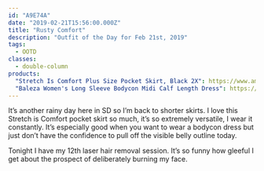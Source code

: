 ```yaml
---
id: "A9E74A"
date: "2019-02-21T15:56:00.000Z"
title: "Rusty Comfort"
description: "Outfit of the Day for Feb 21st, 2019"
tags:
  - OOTD
classes:
  - double-column
products:
  "Stretch Is Comfort Plus Size Pocket Skirt, Black 2X": https://www.amazon.com/exec/obidos/ASIN/B06XK9X45Y/curvyandtrans-20
  "Baleza Women's Long Sleeve Bodycon Midi Calf Length Dress": https://www.amazon.com/exec/obidos/ASIN/B00G48DFFO/curvyandtrans-20
---
```

It’s another rainy day here in SD so I’m back to shorter skirts. I love this Stretch is Comfort pocket skirt so much, it’s so extremely versatile, I wear it constantly. It’s especially good when you want to wear a bodycon dress but just don’t have the confidence to pull off the visible belly outline today.

Tonight I have my 12th laser hair removal session. It’s so funny how gleeful I get about the prospect of deliberately burning my face.
